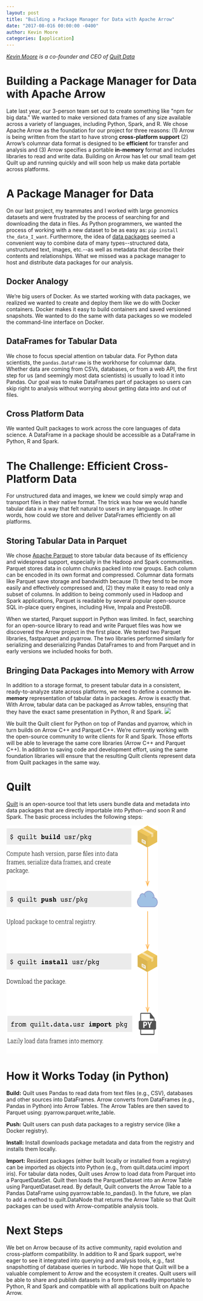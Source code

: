 ```yaml
---
layout: post
title: "Building a Package Manager for Data with Apache Arrow"
date: "2017-08-016 00:00:00 -0400"
author: Kevin Moore
categories: [application]
---
```

<!--
{% comment %}
Licensed to the Apache Software Foundation (ASF) under one or more
contributor license agreements.  See the NOTICE file distributed with
this work for additional information regarding copyright ownership.
The ASF licenses this file to you under the Apache License, Version 2.0
(the "License"); you may not use this file except in compliance with
the License.  You may obtain a copy of the License at

http://www.apache.org/licenses/LICENSE-2.0

Unless required by applicable law or agreed to in writing, software
distributed under the License is distributed on an "AS IS" BASIS,
WITHOUT WARRANTIES OR CONDITIONS OF ANY KIND, either express or implied.
See the License for the specific language governing permissions and
limitations under the License.
{% endcomment %}
-->

*[Kevin Moore][1] is a co-founder and CEO of [Quilt Data][2]*


Building a Package Manager for Data with Apache Arrow
========================
Late last year, our 3-person team set out to create something like "npm for big data." We wanted to make versioned data frames of any size available across a variety of languages, including Python, Spark, and R. We chose Apache Arrow as the foundation for our project for three reasons: (1) Arrow is being written from the start to have strong <b>cross-platform support</b> (2) Arrow’s columnar data format is designed to be <b>efficient</b> for transfer and analysis and (3) Arrow specifies a portable <b>in-memory</b> format and includes libraries to read and write data. Building on Arrow has let our small team get Quilt up and running quickly and will soon help us make data portable across platforms.

# A Package Manager for Data
On our last project, my teammates and I worked with large genomics datasets and were frustrated by the process of searching for and downloading the data in files. As Python programmers, we wanted the process of working with a new dataset to be as easy as: `pip install the_data_I_want`. Furthermore, the idea of [data packages][3] seemed a convenient way to combine data of many types--structured data, unstructured text, images, etc.--as well as metadata that describe their contents and relationships. What we missed was a package manager to host and distribute data packages for our analysis.

## Docker Analogy
We’re big users of Docker. As we started working with data packages, we realized we wanted to create and deploy them like we do with Docker containers. Docker makes it easy to build containers and saved versioned snapshots. We wanted to do the same with data packages so we modeled the command-line interface on Docker.

## DataFrames for Tabular Data
We chose to focus special attention on tabular data. For Python data scientists, the `pandas.DataFrame` is the workhorse for columnar data. Whether data are coming from CSVs, databases, or from a web API, the first step for us (and seemingly most data scientists) is usually to load it into Pandas. Our goal was to make DataFrames part of packages so users can skip right to analysis without worrying about getting data into and out of files.

## Cross Platform Data
We wanted Quilt packages to work across the core languages of data science. A DataFrame in a package should be accessible as a DataFrame in Python, R and Spark.

# The Challenge: Efficient Cross-Platform Data
For unstructured data and images, we knew we could simply wrap and transport files in their native format. The trick was how we would handle tabular data in a way that felt natural to users in any language. In other words, how could we store and deliver DataFrames efficiently on all platforms.

## Storing Tabular Data in <b>Parquet</b>
We chose [Apache Parquet][4] to store tabular data because of its efficiency and widespread support, especially in the Hadoop and Spark communities. Parquet stores data in column chunks packed into row groups. Each column can be encoded in its own format and compressed. Columnar data formats like Parquet save storage and bandwidth because (1) they tend to be more easily and effectively compressed and, (2) they make it easy to read only a subset of columns.  In addition to being commonly used in Hadoop and Spark applications, Parquet is readable by several popular open-source SQL in-place query engines, including Hive, Impala and PrestoDB.

When we started, Parquet support in Python was limited. In fact, searching for an open-source library to read and write Parquet files was how we discovered the Arrow project in the first place. We tested two Parquet libraries, fastparquet and pyarrow. The two libraries performed similarly for serializing and deserializing Pandas DataFrames to and from Parquet and in early versions we included hooks for both.

## Bringing Data Packages into Memory with <b>Arrow</b>
In addition to a storage format, to present tabular data in a consistent, ready-to-analyze state across platforms, we need to define a common <b>in-memory</b> representation of tabular data in packages. Arrow is exactly that. With Arrow, tabular data can be packaged as Arrow tables, ensuring that they have the exact same presentation in Python, R and Spark.
<img src="2017-08-15-quilt-arrow-block-diagram.svg"/>

We built the  Quilt client for Python on top of Pandas and pyarrow, which in turn builds on Arrow C++ and Parquet C++. We’re currently working with the open-source community to write clients for R and Spark. Those efforts will be able to leverage the same core libraries (Arrow C++ and Parquet C++). In addition to saving code and development effort, using the same foundation libraries will ensure that the resulting Quilt clients represent data from Quilt packages in the same way.

# Quilt
[Quilt](https://github.com/quiltdata/quilt) is an open-source tool that lets users bundle data and metadata into data packages that are directly importable into Python--and soon R and Spark. The basic process includes the following steps:


<img src="2017-08-15-quilt-arrow-operations.png" width="400" height="600" />

# How it Works Today (in Python)
<b>Build:</b>
Quilt uses Pandas to read data from text files (e.g., CSV), databases and other sources into DataFrames. Arrow converts from DataFrames (e.g., Pandas in Python) into Arrow Tables. The Arrow Tables are then saved to Parquet using:  pyarrow.parquet.write_table.

<b>Push:</b>
Quilt users can push data packages to a registry service (like a Docker registry).

<b>Install:</b>
Install downloads package metadata and data from the registry and installs them locally.

<b>Import:</b>
Resident packages (either built locally or installed from a registry) can be imported as objects into Python (e.g., from quilt.data.uciml import iris). For tabular data nodes, Quilt uses Arrow to load data from Parquet into a ParquetDataSet. Quilt then loads the ParquetDataset into an Arrow Table using ParquetDataset.read. By default, Quilt converts the Arrow Table to a Pandas DataFrame using pyarrow.table.to_pandas(). In the future, we plan to add a method to quilt.DataNode that returns the Arrow Table so that Quilt packages can be used with Arrow-compatible analysis tools.

# Next Steps
We bet on Arrow because of its active community, rapid evolution and cross-platform compatibility. In addition to R and Spark support, we’re eager to see it integrated into querying and analysis tools, e.g., fast snapshotting of database queries in turbodc. We hope that Quilt will be a valuable complement to Arrow and the ecosystem it creates. Quilt users will be able to share and publish datasets in a form that’s readily importable to Python, R and Spark and compatible with all applications built on Apache Arrow.

[1]: https://www.linkedin.com/in/kevinemoore/
[2]: https://quiltdata.com
[3]: http://frictionlessdata.io/data-packages/
[4]: https://parquet.apache.org/